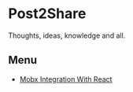 # Post2Share
Thoughts, ideas, knowledge and all.

## Menu
* [Mobx Integration With React](Technical/React-Mobx.md)
